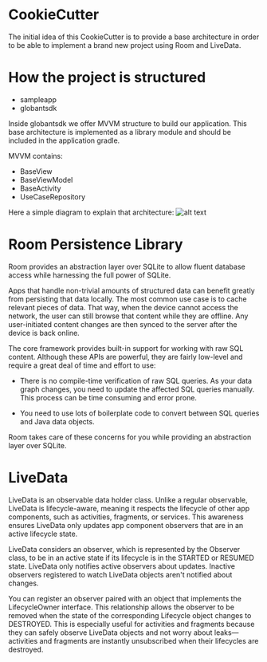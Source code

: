# CookieCutter

The initial idea of this CookieCutter is to provide a base architecture in order to be able to implement
a brand new project using Room and LiveData.

# How the project is structured

- sampleapp
- globantsdk

Inside globantsdk we offer MVVM structure to build our application.
This base architecture is implemented as a library module and should be included in the application gradle.

MVVM contains:
 - BaseView
 - BaseViewModel
 - BaseActivity
 - UseCaseRepository
 
 Here a simple diagram to explain that architecture:
 ![alt text](https://github.com/restriglio/CookieCutter/blob/master/ACC.png)

# Room Persistence Library
Room provides an abstraction layer over SQLite to allow fluent database access while harnessing the full power of SQLite.

Apps that handle non-trivial amounts of structured data can benefit greatly from persisting that data locally.
The most common use case is to cache relevant pieces of data. That way, when the device cannot access the network,
the user can still browse that content while they are offline. Any user-initiated content changes are then synced to 
the server after the device is back online.

The core framework provides built-in support for working with raw SQL content. Although these APIs are powerful,
they are fairly low-level and require a great deal of time and effort to use:

- There is no compile-time verification of raw SQL queries. As your data graph changes, you need to update the affected SQL
queries manually. This process can be time consuming and error prone.

- You need to use lots of boilerplate code to convert between SQL queries and Java data objects.

Room takes care of these concerns for you while providing an abstraction layer over SQLite.

# LiveData

LiveData is an observable data holder class. Unlike a regular observable, LiveData is lifecycle-aware, meaning it 
respects the lifecycle of other app components, such as activities, fragments, or services. This awareness ensures
LiveData only updates app component observers that are in an active lifecycle state.

LiveData considers an observer, which is represented by the Observer class, to be in an active state if its lifecycle is in the STARTED or RESUMED state. LiveData only notifies active observers about updates. Inactive observers registered to watch LiveData objects aren't notified about changes.

You can register an observer paired with an object that implements the LifecycleOwner interface.
This relationship allows the observer to be removed when the state of the corresponding Lifecycle object changes 
to DESTROYED. This is especially useful for activities and fragments because they can safely observe LiveData objects
and not worry about leaks—activities and fragments are instantly unsubscribed when their lifecycles are destroyed.
